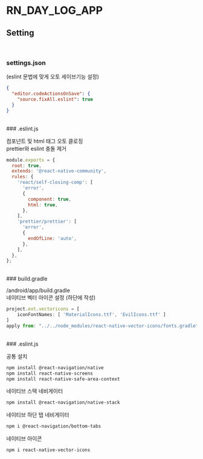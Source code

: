 # RN_DAY_LOG_APP

## Setting

<br/>

### settings.json
(eslint 문법에 맞게 오토 세이브기능 설정)
```json
{
  "editor.codeActionsOnSave": {
    "source.fixAll.eslint": true
  }
}
```
<br/>
### .eslint.js

<br/>

컴포넌트 및 html 태그 오토 클로징 <br/>
prettier와 eslint 충돌 제거

```js
module.exports = {
  root: true,
  extends: '@react-native-community',
  rules: {
    'react/self-closing-comp': [
      'error',
      {
        component: true,
        html: true,
      },
    ],
    'prettier/prettier': [
      'error',
      {
        endOfLine: 'auto',
      },
    ],
  },
};
```
<br/>
### build.gradle

<br/>

/android/app/build.gradle
<br/> 네이티브 벡터 아이콘 설정 (하단에 작성)

```js
project.ext.vectoricons = [
    iconFontNames: [ 'MaterialIcons.ttf', 'EvilIcons.ttf' ]
]
apply from: "../../node_modules/react-native-vector-icons/fonts.gradle"
```
<br/>
### .eslint.js

<br/>

공통 설치

```bash
npm install @react-navigation/native
npm install react-native-screens
npm install react-native-safe-area-context
```

네이티브 스택 네비게이터

```bash
npm install @react-navigation/native-stack
```

네이티브 하단 탭 네비게이터

```bash
npm i @react-navigation/bottom-tabs
```

네이티브 아이콘

```bash
npm i react-native-vector-icons
```
